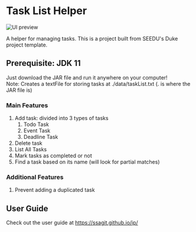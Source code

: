 # Task List Helper

![UI preview](https://github.com/ssagit/ip/blob/master/src/main/resources/images/Ui.png?raw=true)

A helper for managing tasks. This is a project built from SEEDU's Duke project template.

## Prerequisite: JDK 11

Just download the JAR file and run it anywhere on your computer! <br>
Note: Creates a textFile for storing tasks at ./data/taskList.txt (. is where the JAR file is)

### Main Features
1) Add task: divided into 3 types of tasks
   1. Todo Task
   2. Event Task
   3. Deadline Task
2) Delete task
3) List All Tasks
4) Mark tasks as completed or not
5) Find a task based on its name (will look for partial matches)

### Additional Features
1) Prevent adding a duplicated task

## User Guide
Check out the user guide at https://ssagit.github.io/ip/
